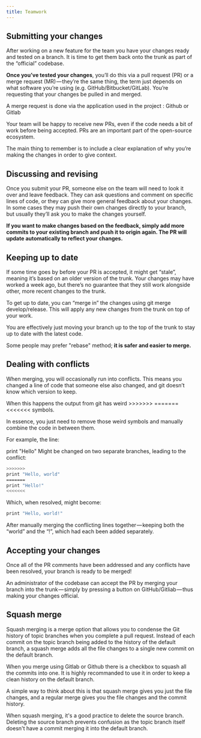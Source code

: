```yaml
---
title: Teamwork
---
```



## Submitting your changes

After working on a new feature for the team you have your changes ready and tested on a branch.
It is time to get them back onto the trunk as part of the “official” codebase.

**Once you’ve tested your changes**, you’ll do this via a pull request (PR) or a merge request (MR) — they’re the same thing, the term just depends on what software you’re using (e.g. GitHub/Bitbucket/GitLab). You’re requesting that your changes be pulled in and merged.

A merge request is done via the application used in the project : Github or Gitlab

Your team will be happy to receive new PRs, even if the code needs a bit of work before being accepted. PRs are an important part of the open-source ecosystem.

The main thing to remember is to include a clear explanation of why you’re making the changes in order to give context.

## Discussing and revising

Once you submit your PR, someone else on the team will need to look it over and leave feedback. They can ask questions and comment on specific lines of code, or they can give more general feedback about your changes. In some cases they may push their own changes directly to your branch, but usually they’ll ask you to make the changes yourself.

**If you want to make changes based on the feedback, simply add more commits to your existing branch and push it to origin again. The PR will update automatically to reflect your changes.**

## Keeping up to date

If some time goes by before your PR is accepted, it might get “stale”, meaning it’s based on an older version of the trunk. Your changes may have worked a week ago, but there’s no guarantee that they still work alongside other, more recent changes to the trunk.

To get up to date, you can “merge in” the changes using git merge develop/release. This will apply any new changes from the trunk on top of your work.

You are effectively just moving your branch up to the top of the trunk to stay up to date with the latest code.

Some people may prefer "rebase" method; **it is safer and easier to merge.**

## Dealing with conflicts

When merging, you will occasionally run into conflicts. This means you changed a line of code that someone else also changed, and git doesn’t know which version to keep.

When this happens the output from git has weird >>>>>>> ======= <<<<<<< symbols.

In essence, you just need to remove those weird symbols and manually combine the code in between them.

For example, the line:

print "Hello"
Might be changed on two separate branches, leading to the conflict:

```bash
>>>>>>>
print "Hello, world"
=======
print "Hello!"
<<<<<<<
```

Which, when resolved, might become:

```bash
print "Hello, world!"
```

After manually merging the conflicting lines together — keeping both the “world” and the “!”, which had each been added separately.

## Accepting your changes

Once all of the PR comments have been addressed and any conflicts have been resolved, your branch is ready to be merged!

An administrator of the codebase can accept the PR by merging your branch into the trunk — simply by pressing a button on GitHub/Gitliab — thus making your changes official.

## Squash merge

Squash merging is a merge option that allows you to condense the Git history of topic branches when you complete a pull request. Instead of each commit on the topic branch being added to the history of the default branch, a squash merge adds all the file changes to a single new commit on the default branch.

When you merge using Gitlab or Github there is a checkbox to squash all the commits into one. It is highly recommanded to use it in order to keep a clean history on the default branch.

A simple way to think about this is that squash merge gives you just the file changes, and a regular merge gives you the file changes and the commit history.

When squash merging, it's a good practice to delete the source branch. Deleting the source branch prevents confusion as the topic branch itself doesn't have a commit merging it into the default branch.

